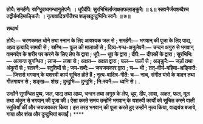 **तोयै: समर्हणै: स्रग्भिॢदव्यगन्धानुलेपनै: ।** **धूपैर्दीपै: सुरभिभिर्लाजाक्षतफलाङ्कुरै: ॥ ६॥** **स्तवनैर्जयशब्दैश्च तद्वीर्यमहिमाङ्कितै: ।** **नृत्यवादित्रगीतैश्च शङ्खदुन्दुभिनि:स्वनै: ॥ ७॥** 

**शब्दार्थ** 

**तोयै:—** **चरणकमल धोने तथा स्नान के लिए आवश्यक जल से** **; समर्हणै:—** **भगवान् की पूजा के लिए पाद्य, अघ्र्य इत्यादि** **सामग्री से** **; स्रग्भि:—** **फूल की मालाओं से** **; दिव्य-गन्ध-अनुलेपनै:—** **चन्दन अगुरु से भगवान् वामनदेव के शरीर पर करने के** **लिए लेप के द्वारा** **; धूपै:—** **धूप के द्वारा** **; दीपै:—** **दीपकों के द्वारा** **; सुरभिभि:—** **अत्यन्त सुगन्धित** **; लाज—** **लावा से** **; अक्षत—** **अक्षत द्वारा** **; फल—** **फलों से** **; अङ्कुरै:—** **जड़ों तथा अंकुरों से** **; स्तवनै:—** **स्तुतियों से** **; जय-शब्दै:—** **जयजयकार द्वारा** **; च—** **भी** **;** **तत्-वीर्य-महिमा-अङ्कितै:—** **जिससे भगवान् के यशस्वी कार्य सूचित होते हैं** **; नृत्य-वादित्र-गीतै: च—** **नाच, संगीत यंत्रो के** **वादन तथा गीतगायन से** **; शङ्ख—** **शंख** **; दुन्दुभि—** **दुन्दुभि** **; नि:स्वनै:—** **ध्वनि से।** **.** 

**उन्होंने सुगन्धित पुष्प, जल, पाद्य तथा अघ्र्य, चन्दन तथा अगुरु के लेप, धूप, दीप, लावा,** **अक्षत, फल, मूल तथा अंकुर से भगवान् की पूजा की। ऐसा करते समय उन्होंने भगवान् के** **यशस्वी कार्यों को सूचित करने वाली स्तुतियाँ कीं और जयजयकार किया। इस तरह भगवान्** **की पूजा करते हुए उन्होंने नृत्य किया, वाद्ययंत्र बजाये, गाया और शंख और दुन्दुभियां बजाईं।** **** 